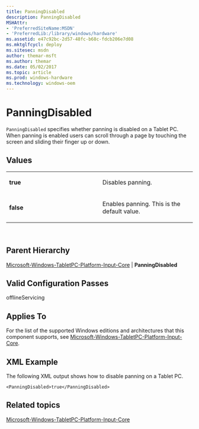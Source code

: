 ```yaml
---
title: PanningDisabled
description: PanningDisabled
MSHAttr:
- 'PreferredSiteName:MSDN'
- 'PreferredLib:/library/windows/hardware'
ms.assetid: e47c92bc-2d57-48fc-b68c-fdcb206e7d08
ms.mktglfcycl: deploy
ms.sitesec: msdn
author: themar-msft
ms.author: themar
ms.date: 05/02/2017
ms.topic: article
ms.prod: windows-hardware
ms.technology: windows-oem
---
```


# PanningDisabled


`PanningDisabled` specifies whether panning is disabled on a Tablet PC. When panning is enabled users can scroll through a page by touching the screen and sliding their finger up or down.

## Values


<table>
<colgroup>
<col width="50%" />
<col width="50%" />
</colgroup>
<tbody>
<tr class="odd">
<td><p><strong>true</strong></p></td>
<td><p>Disables panning.</p></td>
</tr>
<tr class="even">
<td><p><strong>false</strong></p></td>
<td><p>Enables panning. This is the default value.</p></td>
</tr>
</tbody>
</table>

 

## Parent Hierarchy


[Microsoft-Windows-TabletPC-Platform-Input-Core](microsoft-windows-tabletpc-platform-input-core.md) | **PanningDisabled**

## Valid Configuration Passes


offlineServicing

## Applies To


For the list of the supported Windows editions and architectures that this component supports, see [Microsoft-Windows-TabletPC-Platform-Input-Core](microsoft-windows-tabletpc-platform-input-core.md).

## XML Example


The following XML output shows how to disable panning on a Tablet PC.

```
<PanningDisabled>true</PanningDisabled>
```

## Related topics


[Microsoft-Windows-TabletPC-Platform-Input-Core](microsoft-windows-tabletpc-platform-input-core.md)

 

 







